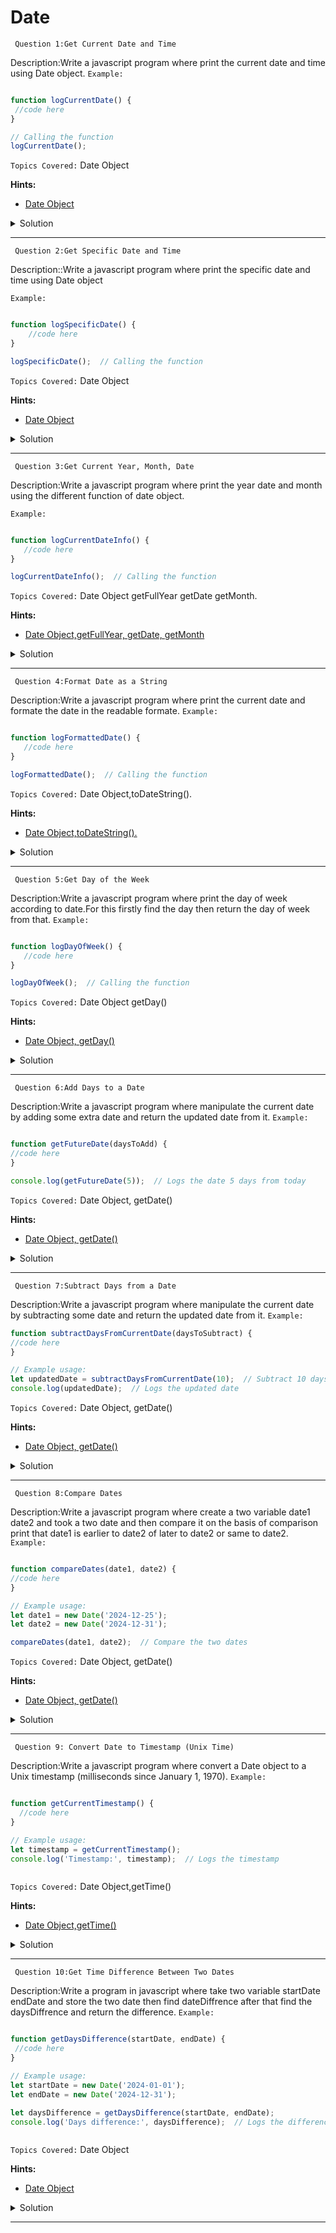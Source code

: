 # Date
` Question 1:Get Current Date and Time`

 Description:Write a javascript program where print the current date and time using Date object.
`Example:`

```javascript

function logCurrentDate() {
 //code here
}

// Calling the function
logCurrentDate();

```
`Topics Covered:`
Date Object
 
**Hints:**
- [Date Object](https://www.w3schools.com/js/js_dates.asp)
<details>
  <summary>Solution</summary>

### Let's look at the solution:

```javascript
function logCurrentDate() {
    console.log(new Date());  // Creates and logs the current date and time
}

logCurrentDate();  

```
**Explanation:**
-The function logCurrentDate creates a new Date object representing the current date and time. 

-It directly logs this object to the console without storing it in a variable.
</details>
 
---- 
` Question 2:Get Specific Date and Time`

 Description::Write a javascript program where print the specific date and time using Date object

`Example:`

```javascript

function logSpecificDate() {
    //code here
}

logSpecificDate();  // Calling the function

```
`Topics Covered:`
Date Object
 
**Hints:**
- [Date Object](https://www.w3schools.com/js/js_dates.asp)
<details>
  <summary>Solution</summary>

### Let's look at the solution:

```javascript
function logSpecificDate() {
    let specificDate = new Date('2024-12-25T00:00:00');
    console.log(specificDate);  // Logs: Thu Dec 25 2024 00:00:00 GMT+0000 (UTC)
}

logSpecificDate();  // Calling the function


```
**Explanation:**
-The function logSpecificDate creates a Date object for the specific date '2024-12-25T00:00:00' and logs it.

-When calling logSpecificDate(), it logs the date in the console in the default format.
</details>
 
---- 
` Question 3:Get Current Year, Month, Date`

 Description:Write a javascript program where print the  year date and month using the different function of date object.

`Example:`

```javascript

function logCurrentDateInfo() {
   //code here
}

logCurrentDateInfo();  // Calling the function


```
`Topics Covered:`
Date Object getFullYear getDate  getMonth.
 
**Hints:**
- [Date Object,getFullYear, getDate,  getMonth](https://www.geeksforgeeks.org/how-to-get-day-month-and-year-from-date-object-in-javascript/#:~:text=The%20getMonth()%20method%20to,year%20from%20the%20Date%20object.)
<details>
  <summary>Solution</summary>

### Let's look at the solution:

```javascript
function logCurrentDateInfo() {
    let currentDate = new Date();
    console.log('Year:', currentDate.getFullYear());  // Logs current year
    console.log('Month:', currentDate.getMonth() + 1);  // Logs current month (0-indexed)
    console.log('Date:', currentDate.getDate());  // Logs current date
}

logCurrentDateInfo();  // Calling the function


```
**Explanation:**
-The function logCurrentDateInfo creates a new Date object, and then logs the current year, month (adding 1 to adjust for the zero-based index), and date to the console.

-Calling logCurrentDateInfo() triggers the function and prints the current date details.
</details>
 
---- 
` Question 4:Format Date as a String`

 Description:Write a javascript program where print the  current date and formate the date in the readable formate.
`Example:`

```javascript

function logFormattedDate() {
   //code here
}

logFormattedDate();  // Calling the function

```
`Topics Covered:`
Date Object,toDateString().
 
**Hints:**
- [Date Object,toDateString().](https://www.w3schools.com/js/js_dates.asp)
<details>
  <summary>Solution</summary>

### Let's look at the solution:

```javascript
function logFormattedDate() {
    let currentDate = new Date();
    let formattedDate = currentDate.toDateString();  // Formats the date as a string
    console.log(formattedDate);  // Logs the formatted date, e.g., "Tue Dec 21 2024"
}

logFormattedDate();  // Calling the function


```
**Explanation:**
-The function logFormattedDate creates a Date object for the current date and formats it using toDateString() to display the date in a readable format (e.g., "Tue Dec 21 2024").

-When the function is called, it logs the formatted date to the console.
</details>
 
---- 
` Question 5:Get Day of the Week`

 Description:Write a javascript program where print the  day of week according to date.For this firstly find the day then  return the day of week from that.
`Example:`

```javascript

function logDayOfWeek() {
   //code here
}

logDayOfWeek();  // Calling the function


```
`Topics Covered:`
Date Object getDay()
 
**Hints:**
- [Date Object, getDay()](https://www.w3schools.com/js/js_dates.asp)
<details>
  <summary>Solution</summary>

### Let's look at the solution:

```javascript
function logDayOfWeek() {
    let currentDate = new Date();
    let dayOfWeek = currentDate.getDay();  // Gets the day of the week (0 = Sunday, 1 = Monday, etc.)
    console.log('Day of the week:', dayOfWeek);  // Logs the day (0 = Sunday, 1 = Monday, etc.)
}

logDayOfWeek();  // Calling the function
 

```
**Explanation:**
-The function logDayOfWeek creates a Date object for the current date and uses getDay() to retrieve the day of the week (0 for Sunday, 1 for Monday, etc.).

-The function then logs this day to the console when called.
</details>
 
---- 
` Question 6:Add Days to a Date`

 Description:Write a javascript program where manipulate the current date by adding some extra date and return the updated date from it.
`Example:`

```javascript

function getFutureDate(daysToAdd) {
//code here
}

console.log(getFutureDate(5));  // Logs the date 5 days from today


```
`Topics Covered:`
Date Object, getDate()
 
**Hints:**
- [Date Object, getDate()](https://www.w3schools.com/js/js_dates.asp)
<details>
  <summary>Solution</summary>

### Let's look at the solution:

```javascript
function getFutureDate(daysToAdd) {
  let currentDate = new Date();
  currentDate.setDate(currentDate.getDate() + daysToAdd);
  return currentDate;
}

console.log(getFutureDate(5));  // Logs the date 5 days from today

```
**Explanation:**
-getFutureDate(daysToAdd) accepts a number (daysToAdd) and adds that many days to the current date.

-The function then returns the updated date.
</details>
 
---- 
` Question 7:Subtract Days from a Date`

 Description:Write a javascript program where manipulate the current date by subtracting some  date and return the updated date from it.
`Example:`

```javascript
function subtractDaysFromCurrentDate(daysToSubtract) {
//code here
}

// Example usage:
let updatedDate = subtractDaysFromCurrentDate(10);  // Subtract 10 days from the current date
console.log(updatedDate);  // Logs the updated date


```
`Topics Covered:`
Date Object, getDate()
 
**Hints:**
- [Date Object, getDate()](https://www.w3schools.com/js/js_dates.asp)
<details>
  <summary>Solution</summary>

### Let's look at the solution:

```javascript
function subtractDaysFromCurrentDate(daysToSubtract) {
  let currentDate = new Date(); // Get the current date
  currentDate.setDate(currentDate.getDate() - daysToSubtract);  // Subtract the specified number of days
  return currentDate;  // Return the updated date
}

// Example usage:
let updatedDate = subtractDaysFromCurrentDate(10);  // Subtract 10 days from the current date
console.log(updatedDate);  // Logs the updated date


```
**Explanation:**
-subtractDaysFromCurrentDate(daysToSubtract): This function takes an argument daysToSubtract and subtracts that many days from the current date.

-setDate(currentDate.getDate() - daysToSubtract): This modifies the current date by subtracting the specified number of days.
</details>
 
---- 
` Question 8:Compare Dates`

 Description:Write a javascript program where create a two variable date1 date2 and took a two date and then compare it on the basis of comparison print that date1 is earlier to date2 of later to date2 or same to date2.
`Example:`

```javascript

function compareDates(date1, date2) {
//code here
}

// Example usage:
let date1 = new Date('2024-12-25');
let date2 = new Date('2024-12-31');

compareDates(date1, date2);  // Compare the two dates


```
`Topics Covered:`
Date Object, getDate()
 
**Hints:**
- [Date Object, getDate()](https://www.w3schools.com/js/js_dates.asp)
<details>
  <summary>Solution</summary>

### Let's look at the solution:

```javascript
function compareDates(date1, date2) {
  if (date1 < date2) {
    console.log('date1 is earlier than date2');
  } else if (date1 > date2) {
    console.log('date1 is later than date2');
  } else {
    console.log('Both dates are the same');
  }
}

// Example usage:
let date1 = new Date('2024-12-25');
let date2 = new Date('2024-12-31');

compareDates(date1, date2);  // Compare the two dates

```
**Explanation:**
-compareDates(date1, date2): This function takes two Date objects as parameters (date1 and date2) and compares them.

-Inside the function, the comparison logic is similar to your original code:

If date1 is earlier than date2, it logs 'date1 is earlier than date2'.
If date1 is later than date2, it logs 'date1 is later than date2'.
If the dates are the same, it logs 'Both dates are the same'.
</details>
 
---- 
` Question 9: Convert Date to Timestamp (Unix Time)`

 Description:Write a javascript program where convert a Date object to a Unix timestamp (milliseconds since January 1, 1970).
`Example:`

```javascript

function getCurrentTimestamp() {
  //code here
}

// Example usage:
let timestamp = getCurrentTimestamp();
console.log('Timestamp:', timestamp);  // Logs the timestamp



```
`Topics Covered:`
Date Object,getTime()
 
**Hints:**
- [Date Object,getTime()](https://www.w3schools.com/js/js_dates.asp)
<details>
  <summary>Solution</summary>

### Let's look at the solution:

```javascript
function getCurrentTimestamp() {
  let currentDate = new Date();   // Get the current date
  let timestamp = currentDate.getTime();  // Get the timestamp (milliseconds since January 1, 1970)
  return timestamp;  // Return the timestamp
}

// Example usage:
let timestamp = getCurrentTimestamp();
console.log('Timestamp:', timestamp);  // Logs the timestamp


```
**Explanation:**
-getCurrentTimestamp(): This function creates a new Date object for the current date and time, then calls .getTime() on it to get the timestamp.

-.getTime(): This method returns the number of milliseconds since the Unix epoch (January 1, 1970, 00:00:00 UTC).
</details>
 
---- 
` Question 10:Get Time Difference Between Two Dates`

 Description:Write a program in javascript where take two variable startDate endDate and store the two date then find dateDiffrence after that find the daysDiffrence and return the difference.
`Example:`

```javascript

function getDaysDifference(startDate, endDate) {
 //code here
}

// Example usage:
let startDate = new Date('2024-01-01');
let endDate = new Date('2024-12-31');

let daysDifference = getDaysDifference(startDate, endDate);
console.log('Days difference:', daysDifference);  // Logs the difference in days



```
`Topics Covered:`
Date Object
 
**Hints:**
- [Date Object](https://www.w3schools.com/js/js_dates.asp)
<details>
  <summary>Solution</summary>

### Let's look at the solution:

```javascript
function getDaysDifference(startDate, endDate) {
  let timeDifference = endDate - startDate;  // Difference in milliseconds
  let daysDifference = timeDifference / (1000 * 3600 * 24);  // Convert to days
  return daysDifference;  // Return the difference in days
}

// Example usage:
let startDate = new Date('2024-01-01');
let endDate = new Date('2024-12-31');

let daysDifference = getDaysDifference(startDate, endDate);
console.log('Days difference:', daysDifference);  // Logs the difference in days


```
**Explanation:**
-getDaysDifference(startDate, endDate): This function takes two Date objects as parameters — startDate and endDate.

-endDate - startDate: Subtracting the two dates gives the difference in milliseconds.

-timeDifference / (1000 * 3600 * 24): This converts the time difference from milliseconds to days. 

-The denominator represents the number of milliseconds in a day (1000 milliseconds in a second, 3600 seconds in an hour, and 24 hours in a day).
</details>
 
---- 



